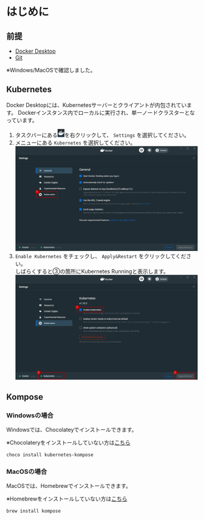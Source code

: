 # はじめに

## 前提

- [Docker Desktop](https://www.docker.com/products/docker-desktop)
- [Git](https://git-scm.com/)

※Windows/MacOSで確認しました。

## Kubernetes

Docker Desktopには、Kubernetesサーバーとクライアントが内包されています。
Dockerインスタンス内でローカルに実行され、単一ノードクラスターとなっています。

1. タスクバーにある![docker-icon](img/docker-desktop.png)を右クリックして、 `Settings` を選択してください。
2. メニューにある `Kubernetes` を選択してください。
    ![docker-desktop-kubernetes](img/docker-desktop-kubernetes.png)
3. `Enable Kubernetes` をチェックし、 `Apply&Restart` をクリックしてください。  
    しばらくすると③の箇所にKubernetes Runningと表示します。
    ![docker-desktop-kubernetes-enable](img/docker-desktop-kubernetes-enable.png)

## Kompose

### Windowsの場合

Windowsでは、Chocolateyでインストールできます。

※Chocolateryをインストールしていない方は[こちら](Chocolatery.md)

```PowerShell
choco install kubernetes-kompose
```

### MacOSの場合

MacOSでは、Homebrewでインストールできます。

※Homebrewをインストールしていない方は[こちら](Homebrew.md)

```Shell
brew install kompose
```
